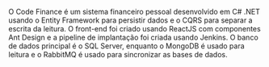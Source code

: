 O Code Finance é um sistema financeiro pessoal desenvolvido em C# .NET usando o Entity Framework para persistir dados e o CQRS para separar a escrita da leitura. O front-end foi criado usando ReactJS com componentes Ant Design e a pipeline de implantação foi criada usando Jenkins. O banco de dados principal é o SQL Server, enquanto o MongoDB é usado para leitura e o RabbitMQ é usado para sincronizar as bases de dados.
